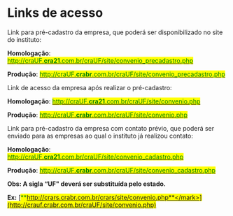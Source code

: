 # Links de acesso

Link para pré-cadastro da empresa, que poderá ser disponibilizado no site do instituto:

**Homologação**: <mark style="color:green;"></mark> [<mark style="color:green;">http://craUF.</mark><mark style="color:green;">**cra21**</mark><mark style="color:green;">.com.br/craUF/site/convenio\_precadastro.php</mark>](http://crauf.cra21.com.br/craUF/site/convenio\_precadastro.php)<mark style="color:green;"></mark>

**Produção**: [<mark style="color:green;">http://craUF.</mark><mark style="color:green;">**crabr**</mark><mark style="color:green;">.com.br/craUF/site/convenio\_precadastro.php</mark>](http://crauf.crabr.com.br/craUF/site/convenio\_precadastro.php)<mark style="color:green;"></mark>

Link de acesso da empresa após realizar o pré-cadastro:

**Homologação**: [<mark style="color:green;">http://craUF.</mark><mark style="color:green;">**cra21**</mark><mark style="color:green;">.com.br/craUF/site/convenio.php</mark>](http://crauf.cra21.com.br/craUF/site/convenio.php)<mark style="color:green;"></mark>

**Produção**: <mark style="color:green;"></mark> [<mark style="color:green;">http://craUF.</mark><mark style="color:green;">**crabr**</mark><mark style="color:green;">.com.br/craUF/site/convenio.php</mark>](http://crauf.crabr.com.br/craUF/site/convenio.php)<mark style="color:green;"></mark>

Link para pré-cadastro da empresa com contato prévio, que poderá ser enviado para as empresas ao qual o instituto já realizou contato:

**Homologação**: <mark style="color:green;"></mark> [<mark style="color:green;">http://craUF.</mark><mark style="color:green;">**cra21**</mark><mark style="color:green;">.com.br/craUF/site/convenio\_cadastro.php</mark>](http://crauf.cra21.com.br/craUF/site/convenio\_cadastro.php)<mark style="color:green;"></mark>

**Produção**: [<mark style="color:green;">http://craUF.</mark><mark style="color:green;">**crabr**</mark><mark style="color:green;">.com.br/craUF/site/convenio\_cadastro.php</mark>](http://crauf.crabr.com.br/craUF/site/convenio\_cadastro.php)<mark style="color:green;"></mark>

**Obs: A sigla “UF" deverá ser substituída pelo estado.**

**Ex:** [<mark style="color:green;">**http://crars.crabr.com.br/crars/site/convenio.php**</mark>](http://crauf.crabr.com.br/craUF/site/convenio.php)<mark style="color:green;"></mark>

